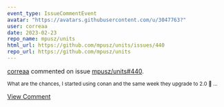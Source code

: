 ```yaml
---
event_type: IssueCommentEvent
avatar: "https://avatars.githubusercontent.com/u/3047763?"
user: correaa
date: 2023-02-23
repo_name: mpusz/units
html_url: https://github.com/mpusz/units/issues/440
repo_url: https://github.com/mpusz/units
---
```


<a href='https://github.com/correaa' target='_blank'>correaa</a> commented on issue <a href='https://github.com/mpusz/units/issues/440' target='_blank'>mpusz/units#440</a>.

<small>What are the chances, I  started using conan and the same week they upgrade to 2.0 :rofl: ...</small>

<a href='https://github.com/mpusz/units/issues/440' target='_blank'>View Comment</a>